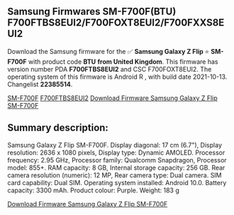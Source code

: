 <h2>Samsung Firmwares SM-F700F(BTU) F700FTBS8EUI2/F700FOXT8EUI2/F700FXXS8EUI2</h2>
Download the Samsung firmware for the ✅ <strong>Samsung Galaxy Z Flip </strong> ⭐ <strong>SM-F700F</strong> with product code <strong>BTU</strong> <strong> from United Kingdom</strong>. This firmware has version number PDA <strong>F700FTBS8EUI2</strong> and CSC F700FOXT8EUI2. The operating system of this firmware is Android R , with build date 2021-10-13. Changelist <strong>22385514</strong>.


[SM-F700F](https://samfirm.shop/samsung/model/SM-F700F)
[F700FTBS8EUI2](https://samfirm.shop/samsung/pda/F700FTBS8EUI2)
[Download Firmware Samsung Galaxy Z Flip SM-F700F](https://samfirm.shop/samsung/firmware/464349)
<h2>Summary description:</h2>
<p>Samsung Galaxy Z Flip SM-F700F. Display diagonal: 17 cm (6.7"), Display resolution: 2636 x 1080 pixels, Display type: Dynamic AMOLED. Processor frequency: 2.95 GHz, Processor family: Qualcomm Snapdragon, Processor model: 855+. RAM capacity: 8 GB, Internal storage capacity: 256 GB. Rear camera resolution (numeric): 12 MP, Rear camera type: Dual camera. SIM card capability: Dual SIM. Operating system installed: Android 10.0. Battery capacity: 3300 mAh. Product colour: Purple. Weight: 183 g</p>


[Download Firmware Samsung Galaxy Z Flip SM-F700F](https://samfirm.shop/samsung/firmware/464349)
